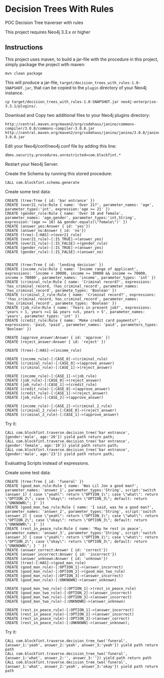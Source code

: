 # Decision Trees With Rules
POC Decision Tree traverser with rules

This project requires Neo4j 3.3.x or higher

Instructions
------------ 

This project uses maven, to build a jar-file with the procedure in this
project, simply package the project with maven:

    mvn clean package

This will produce a jar-file, `target/decision_trees_with_rules-1.0-SNAPSHOT.jar`,
that can be copied to the `plugin` directory of your Neo4j instance.

    cp target/decision_trees_with_rules-1.0-SNAPSHOT.jar neo4j-enterprise-3.3.1/plugins/.
    

Download and Copy two additional files to your Neo4j plugins directory:

    http://central.maven.org/maven2/org/codehaus/janino/commons-compiler/3.0.8/commons-compiler-3.0.8.jar
    http://central.maven.org/maven2/org/codehaus/janino/janino/3.0.8/janino-3.0.8.jar


Edit your Neo4j/conf/neo4j.conf file by adding this line:

    dbms.security.procedures.unrestricted=com.blockfint.*    

Restart your Neo4j Server.

Create the Schema by running this stored procedure:

    CALL com.blockfint.schema.generate
    
Create some test data:

    CREATE (tree:Tree { id: 'bar entrance' })
    CREATE (over21_rule:Rule { name: 'Over 21?', parameter_names: 'age', parameter_types:'int', expression:'age >= 21' })
    CREATE (gender_rule:Rule { name: 'Over 18 and female', parameter_names: 'age,gender', parameter_types:'int,String', expression:'(age >= 18) && gender.equals(\"female\")' })
    CREATE (answer_yes:Answer { id: 'yes'})
    CREATE (answer_no:Answer { id: 'no'})
    CREATE (tree)-[:HAS]->(over21_rule)
    CREATE (over21_rule)-[:IS_TRUE]->(answer_yes)
    CREATE (over21_rule)-[:IS_FALSE]->(gender_rule)
    CREATE (gender_rule)-[:IS_TRUE]->(answer_yes)
    CREATE (gender_rule)-[:IS_FALSE]->(answer_no)


    CREATE (tree:Tree { id: 'lending decision' })
    CREATE (income_rule:Rule { name: 'Income range of applicant', expressions: 'income < 30000, income >= 30000 && income <= 70000, income > 70000', parameter_names: 'income', parameter_types: 'int' })
    CREATE (criminal_rule:Rule { name: 'Criminal record?', expressions: 'has_criminal_record, !has_criminal_record', parameter_names: 'has_criminal_record', paramete_types: 'Boolean' })
    CREATE (criminal_2_rule:Rule { name: 'Criminal record?', expressions: '!has_criminal_record, has_criminal_record', parameter_names: 'has_criminal_record', paramete_types: 'Boolean' })
    CREATE (job_rule:Rule { name: 'Years in present job?', expressions: 'years < 1, years >=1 && years <=5, years > 5', parameter_names: 'years', parameter_types: 'int' })
    CREATE (credit_rule:Rule { name: 'Make credit card payments?', expressions: 'paid, !paid', parameter_names: 'paid', parameters_types: 'Boolean' })

    CREATE (approve_answer:Answer { id: 'approve' })
    CREATE (reject_answer:Answer { id: 'reject' })

    CREATE (tree)-[:HAS]->(income_rule)

    CREATE (income_rule)-[:CASE_0]->(criminal_rule)
    CREATE (criminal_rule)-[:CASE_0]->(approve_answer)
    CREATE (criminal_rule)-[:CASE_1]->(reject_answer)

    CREATE (income_rule)-[:CASE_1]->(job_rule)
    CREATE (job_rule)-[:CASE_0]->(reject_answer)
    CREATE (job_rule)-[:CASE_1]->(credit_rule)
    CREATE (credit_rule)-[:CASE_0]->(approve_answer)
    CREATE (credit_rule)-[:CASE_1]->(reject_answer)
    CREATE (job_rule)-[:CASE_2]->(approve_answer)

    CREATE (income_rule)-[:CASE_2]->(criminal_2_rule)
    CREATE (criminal_2_rule)-[:CASE_0]->(reject_answer)
    CREATE (criminal_2_rule)-[:CASE_1]->(approve_answer)

Try it:

    CALL com.blockfint.traverse.decision_tree('bar entrance', {gender:'male', age:'20'}) yield path return path;
    CALL com.blockfint.traverse.decision_tree('bar entrance', {gender:'female', age:'19'}) yield path return path;
    CALL com.blockfint.traverse.decision_tree('bar entrance', {gender:'male', age:'23'}) yield path return path;     
    
    
Evaluating Scripts instead of expressions.

Create some test data:

    CREATE (tree:Tree { id: 'funeral' })
    CREATE (good_man_rule:Rule { name: 'Was Lil Jon a good man?', parameter_names: 'answer_1', parameter_types:'String', script:'switch (answer_1) { case \"yeah\": return \"OPTION_1\"; case \"what\": return \"OPTION_2\"; case \"okay\": return \"OPTION_3\"; default: return \"UNKNOWN\"; }' })
    CREATE (good_man_two_rule:Rule { name: 'I said, was he a good man?', parameter_names: 'answer_2', parameter_types:'String', script:'switch (answer_2) { case \"yeah\": return \"OPTION_1\"; case \"what\": return \"OPTION_2\"; case \"okay\": return \"OPTION_3\"; default: return \"UNKNOWN\"; }' })
    CREATE (rest_in_peace_rule:Rule { name: 'May he rest in peace', parameter_names: 'answer_3', parameter_types:'String', script:'switch (answer_3) { case \"yeah\": return \"OPTION_1\"; case \"what\": return \"OPTION_2\"; case \"okay\": return \"OPTION_3\"; default: return \"UNKNOWN\"; } ' })
    CREATE (answer_correct:Answer { id: 'correct'})
    CREATE (answer_incorrect:Answer { id: 'incorrect'})
    CREATE (answer_unknown:Answer { id: 'unknown'})
    CREATE (tree)-[:HAS]->(good_man_rule)
    CREATE (good_man_rule)-[:OPTION_1]->(answer_incorrect)
    CREATE (good_man_rule)-[:OPTION_2]->(good_man_two_rule)
    CREATE (good_man_rule)-[:OPTION_3]->(answer_incorrect)
    CREATE (good_man_rule)-[:UNKNOWN]->(answer_unknown)
    
    CREATE (good_man_two_rule)-[:OPTION_1]->(rest_in_peace_rule)
    CREATE (good_man_two_rule)-[:OPTION_2]->(answer_incorrect)
    CREATE (good_man_two_rule)-[:OPTION_3]->(answer_incorrect)
    CREATE (good_man_two_rule)-[:UNKNOWN]->(answer_unknown)
    
    CREATE (rest_in_peace_rule)-[:OPTION_1]->(answer_incorrect)
    CREATE (rest_in_peace_rule)-[:OPTION_2]->(answer_incorrect)
    CREATE (rest_in_peace_rule)-[:OPTION_3]->(answer_correct)
    CREATE (rest_in_peace_rule)-[:UNKNOWN]->(answer_unknown);    

    
Try it:


    CALL com.blockfint.traverse.decision_tree_two('funeral', {answer_1:'yeah', answer_2:'yeah', answer_3:'yeah'}) yield path return path    
    CALL com.blockfint.traverse.decision_tree_two('funeral', {answer_1:'what', answer_2:'', answer_3:''}) yield path return path    
    CALL com.blockfint.traverse.decision_tree_two('funeral', {answer_1:'what', answer_2:'yeah', answer_3:'okay'}) yield path return path    